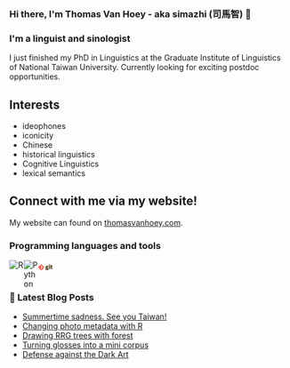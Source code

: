 ### Hi there, I'm Thomas Van Hoey - aka simazhi (司馬智) 👋

### I'm a linguist and sinologist

I just finished my PhD in Linguistics at the Graduate Institute of Linguistics of National Taiwan University.
Currently looking for exciting postdoc opportunities.

## Interests
- ideophones
- iconicity
- Chinese
- historical linguistics
- Cognitive Linguistics
- lexical semantics

## Connect with me via my website!

My website can found on [thomasvanhoey.com](https://thomasvanhoey.com).


### Programming languages and tools

<img align="left" alt="R" width="26px" src="https://www.r-project.org/logo/Rlogo.png" />
<img align="left" alt="Python" width="26px" src="https://upload.wikimedia.org/wikipedia/commons/c/c3/Python-logo-notext.svg" />
<img align="left" alt="Git" width="26px" src="https://raw.githubusercontent.com/github/explore/80688e429a7d4ef2fca1e82350fe8e3517d3494d/topics/git/git.png" />


<br />
<br />

### 📕 Latest Blog Posts
<!-- BLOG-POST-LIST:START -->
- [Summertime sadness. See you Taiwan!](https://thomasvanhoey.com/post/summertime-sadness-see-you-taiwan/)
- [Changing photo metadata with R](https://thomasvanhoey.com/post/changing-photo-metadata-with-r/)
- [Drawing RRG trees with forest](https://thomasvanhoey.com/post/drawing-rrg-trees-with-forest/)
- [Turning glosses into a mini corpus](https://thomasvanhoey.com/post/turning-glosses-into-a-mini-corpus/)
- [Defense against the Dark Art](https://thomasvanhoey.com/post/defense-dark-art/)
<!-- BLOG-POST-LIST:END -->

<!--
**simazhi/simazhi** is a ✨ _special_ ✨ repository because its `README.md` (this file) appears on your GitHub profile.

Here are some ideas to get you started:

- 🔭 I’m currently working on ...
- 🌱 I’m currently learning ...
- 👯 I’m looking to collaborate on ...
- 🤔 I’m looking for help with ...
- 💬 Ask me about ...
- 📫 How to reach me: ...
- 😄 Pronouns: ...
- ⚡ Fun fact: ...
-->
